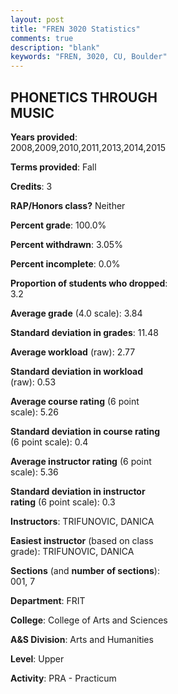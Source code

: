 ```yaml
---
layout: post
title: "FREN 3020 Statistics"
comments: true
description: "blank"
keywords: "FREN, 3020, CU, Boulder"
--- 
```

<head>
<script src="https://ajax.googleapis.com/ajax/libs/jquery/2.1.3/jquery.min.js"></script>
<script src="https://dl.dropboxusercontent.com/s/pc42nxpaw1ea4o9/highcharts.js?dl=0"></script>
<!-- <script src="../assets/js/highcharts.js"></script> -->
<style type="text/css">@font-face {
	font-family: "Bebas Neue";
	src: url(https://www.filehosting.org/file/details/544349/BebasNeue%20Regular.otf) format("opentype");
	}
	h1.Bebas { 
		font-family: "Bebas Neue", Verdana, Tahoma;
	}
</style>
</head>
<body>
	<div id="container" style="float: right; width: 45%; height: 88%; margin-left: 2.5%; margin-right: 2.5%;"></div>
	<script language="JavaScript">
		$(document).ready(function() {
		var chart = {type: 'column'};
		var title = {text: 'Grade Distribution'};
		var xAxis = {categories: ['A','B','C','D','F'],crosshair: true};
		var yAxis = {min: 0,title: {text: 'Percentage'}};
		var tooltip = {headerFormat: '<center><b><span style="font-size:20px">{point.key}</span></b></center>',
		               pointFormat: '<td style="padding:0"><b>{point.y:.1f}%</b></td>',
		               footerFormat: '</table>',shared: true,useHTML: true};
		var plotOptions = {column: {pointPadding: 0.0,borderWidth: 0}};  
		var credits = {enabled: false};var series= [{name: 'Percent',data: [86.78,11.57,0.83,0.0,0.83,]}];
		var json = {};
		json.chart = chart;
		json.title = title;
		json.tooltip = tooltip;
		json.xAxis = xAxis;
		json.yAxis = yAxis;  
		json.series = series;
		json.plotOptions = plotOptions;  
		json.credits = credits;
		$('#container').highcharts(json);
	});
	</script>
</body>
			   
## PHONETICS THROUGH MUSIC

**Years provided**: 2008,2009,2010,2011,2013,2014,2015

**Terms provided**: Fall

**Credits**: 3

**RAP/Honors class?** Neither

**Percent grade**: 100.0%

**Percent withdrawn**: 3.05%

**Percent incomplete**: 0.0%

**Proportion of students who dropped**: 3.2

**Average grade** (4.0 scale): 3.84

**Standard deviation in grades**: 11.48

**Average workload** (raw): 2.77

**Standard deviation in workload** (raw): 0.53

**Average course rating** (6 point scale): 5.26

**Standard deviation in course rating** (6 point scale): 0.4

**Average instructor rating** (6 point scale): 5.36

**Standard deviation in instructor rating** (6 point scale): 0.3

**Instructors**: TRIFUNOVIC, DANICA

**Easiest instructor** (based on class grade): TRIFUNOVIC, DANICA

**Sections** (and **number of sections**): 001, 7

**Department**: FRIT

**College**: College of Arts and Sciences

**A&S Division**: Arts and Humanities

**Level**: Upper

**Activity**: PRA - Practicum